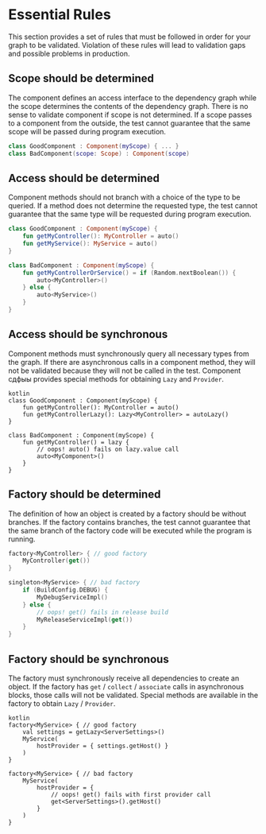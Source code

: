 # Essential Rules

This section provides a set of rules that must be followed in order for your graph to be 
validated. Violation of these rules will lead to validation gaps and possible problems in 
production.

## Scope should be determined
The component defines an access interface to the dependency graph while the scope determines 
the contents of the dependency graph. There is no sense to validate component if scope is not 
determined. If a scope passes to a component from the outside, the test cannot guarantee that 
the same scope will be passed during program execution.

```kotlin
class GoodComponent : Component(myScope) { ... }
class BadComponent(scope: Scope) : Component(scope)
```

## Access should be determined

Component methods should not branch with a choice of the type to be queried. If a method does 
not determine the requested type, the test cannot guarantee that the same type will be 
requested during program execution.

```kotlin
class GoodComponent : Component(myScope) {
    fun getMyController(): MyController = auto()    
    fun getMyService(): MyService = auto()
}

class BadComponent : Component(myScope) {
    fun getMyControllerOrService() = if (Random.nextBoolean()) {
        auto<MyController>()
    } else {
        auto<MyService>()
    }
}
```
## Access should be synchronous

Component methods must synchronously query all necessary types from the graph. If there are 
asynchronous calls in a component method, they will not be validated because they will not be 
called in the test. Сomponent сдфыы provides special methods for obtaining `Lazy` and 
`Provider`.

```
kotlin
class GoodComponent : Component(myScope) {
    fun getMyController(): MyController = auto()
    fun getMyControllerLazy(): Lazy<MyController> = autoLazy()
}

class BadComponent : Component(myScope) {
    fun getMyController() = lazy {
        // oops! auto() fails on lazy.value call
        auto<MyComponent>()
    }
}
```

## Factory should be determined

The definition of how an object is created by a factory should be without branches. If the 
factory contains branches, the test cannot guarantee that the same branch of the factory code 
will be executed while the program is running.

```kotlin
factory<MyController> { // good factory
    MyController(get())
}

singleton<MyService> { // bad factory
    if (BuildConfig.DEBUG) {
        MyDebugServiceImpl()
    } else {
        // oops! get() fails in release build
        MyReleaseServiceImpl(get())
    }
}
```

## Factory should be synchronous

The factory must synchronously receive all dependencies to create an object. If the factory 
has `get` / `collect` / `associate` calls in asynchronous blocks, those calls will not be 
validated. Special methods are available in the factory to obtain `Lazy` / `Provider`.

```
kotlin
factory<MyService> { // good factory
    val settings = getLazy<ServerSettings>()
    MyService(
        hostProvider = { settings.getHost() }
    )
}

factory<MyService> { // bad factory
    MyService(
        hostProvider = { 
            // oops! get() fails with first provider call
            get<ServerSettings>().getHost()
        }
    )
}
```

